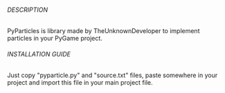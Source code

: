 ###### DESCRIPTION
PyParticles is library made by TheUnknownDeveloper
to implement particles in your PyGame project.


###### INSTALLATION GUIDE
Just copy "pyparticle.py" and "source.txt" files,
paste somewhere in your project and import this file
in your main project file.
